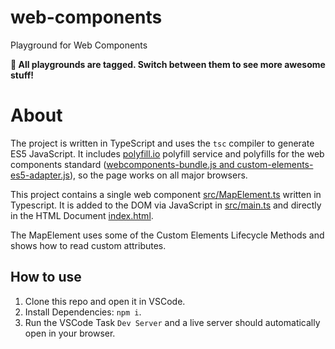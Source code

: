 # web-components
Playground for Web Components

__🚀 All playgrounds are tagged. Switch between them to see more awesome stuff!__

# About
The project is written in TypeScript and uses the `tsc` compiler to generate ES5 JavaScript. It includes [polyfill.io](https://polyfill.io) polyfill service and polyfills for the web components standard ([webcomponents-bundle.js and custom-elements-es5-adapter.js](https://github.com/WebComponents/webcomponentsjs)), so the page works on all major browsers.

This project contains a single web component [src/MapElement.ts](src/MapElement.ts) written in Typescript. It is added to the DOM via JavaScript in [src/main.ts](src/main.ts) and directly in the HTML Document [index.html](index.html).

The MapElement uses some of the Custom Elements Lifecycle Methods and shows how to read custom attributes.

## How to use
1. Clone this repo and open it in VSCode.
2. Install Dependencies: `npm i`.
3. Run the VSCode Task `Dev Server` and a live server should automatically open in your browser.
